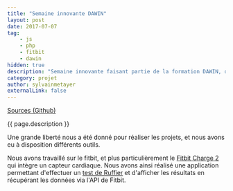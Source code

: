 ```yaml
---
title: "Semaine innovante DAWIN"
layout: post
date: 2017-07-07
tag: 
    - js
    - php
    - fitbit
    - dawin
hidden: true
description: "Semaine innovante faisant partie de la formation DAWIN, durant laquelle le but était de réaliser une application innovante."
category: projet
author: sylvainmetayer
externalLink: false
---
```


[Sources (Github)](https://github.com/sylvainmetayer/semaine-innovante-dawin)

{{ page.description }}

Une grande liberté nous a été donné pour réaliser les projets, et nous avons eu à disposition différents outils.

Nous avons travaillé sur le fitbit, et plus particulièrement le [Fitbit Charge 2](https://www.fitbit.com/fr/charge2) qui intègre un capteur cardiaque. Nous avons ainsi réalisé une application permettant d'effectuer un [test de Ruffier](https://fr.wikipedia.org/wiki/Test_de_Ruffier) et d'afficher les résultats en récupérant les données via l'API de Fitbit.

